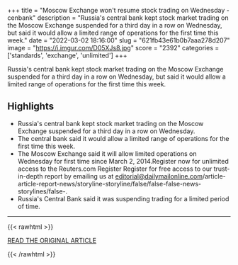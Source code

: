 +++
title = "Moscow Exchange won't resume stock trading on Wednesday - cenbank"
description = "Russia's central bank kept stock market trading on the Moscow Exchange suspended for a third day in a row on Wednesday, but said it would allow a limited range of operations for the first time this week."
date = "2022-03-02 18:16:00"
slug = "621fb43e61b0b7aaa278d207"
image = "https://i.imgur.com/D05XJs8.jpg"
score = "2392"
categories = ['standards', 'exchange', 'unlimited']
+++

Russia's central bank kept stock market trading on the Moscow Exchange suspended for a third day in a row on Wednesday, but said it would allow a limited range of operations for the first time this week.

## Highlights

- Russia's central bank kept stock market trading on the Moscow Exchange suspended for a third day in a row on Wednesday.
- The central bank said it would allow a limited range of operations for the first time this week.
- The Moscow Exchange said it will allow limited operations on Wednesday for first time since March 2, 2014.Register now for unlimited access to the Reuters.com Register Register for free access to our trust-in-depth report by emailing us at editorial@dailymailonline.com/article-article-report-news/storyline-storyline/false/false-false-news-storylines/false-.
- Russia's Central Bank said it was suspending trading for a limited period of time.

---

{{< rawhtml >}}
  <p class="article-category">
    <a target="_blank" href="https://www.reuters.com/business/moscow-exchange-wont-resume-stock-trading-wednesday-cenbank-2022-03-02/">READ THE ORIGINAL ARTICLE</a>
  </p>
{{< /rawhtml >}}

